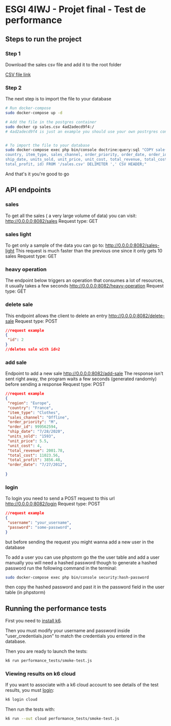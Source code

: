 # ESGI 4IWJ - Projet final - Test de performance

## Steps to run the project

### Step 1

Download the sales csv file and add it to the root folder

[CSV file link](https://drive.google.com/file/d/1u9KmsyFH-lRwmcxRvFxQtp5N5RWJO3VZ/view?usp=sharing>)

### Step 2

The next step is to import the file to your database

```bash
# Run docker-compose
sudo docker-compose up -d

# Add the file in the postgres container
sudo docker cp sales.csv 4ad2adecd9f4:/
# 4ad2adecd9f4 is just an example you should use your own postrgres container ID


# To import the file to your database
sudo docker-compose exec php bin/console doctrine:query:sql "COPY sale(region, \
country, item_type, sales_channel, order_priority, order_date, order_id, \
ship_date, units_sold, unit_price, unit_cost, total_revenue, total_cost, \
total_profit, id) FROM '/sales.csv' DELIMITER ',' CSV HEADER;"
```

And that's it you're good to go

## API endpoints

### sales

To get all the sales ( a very large volume of data) you can visit:
<http://0.0.0.0:8082/sales>
Request type: GET

### sales light

To get only a sample of the data you can go to:
<http://0.0.0.0:8082/sales-light>
This request is much faster than the previous one since it only gets 10 sales
Request type: GET

### heavy operation

The endpoint below triggers an operation that consumes a lot of resources, it
usually takes a few seconds <http://0.0.0.0:8082/heavy-operation>
Request type: GET

### delete sale

This endpoint allows the client to delete an entry
<http://0.0.0.0:8082/delete-sale>
Request type: POST

```json
//request example
{
 "id": 2
}
//deletes sale with id=2 
```

### add sale

Endpoint to add a new sale
<http://0.0.0.0:8082/add-sale>
The response isn't sent right away, the program waits a few seconds (generated
randomly) before sending a response Request type: POST

```json
//request example
{
 "region": "Europe",
 "country": "France",
 "item_type": "Clothes",
 "sales_channel": "Offline",
 "order_priority": "M",
 "order_id": 999562594,
 "ship_date": "7/28/2020",
 "units_sold": "1593",
 "unit_price": 5.5,
 "unit_cost": 4,
 "total_revenue": 2001.78,
 "total_cost": 11023.56,
 "total_profit": 3856.48,
 "order_date": "7/27/2012",
 
}
```

### login

To login you need to send a POST request to this url
<http://0.0.0.0:8082/login>
Request type: POST

```json
//request example
{
 "username": "your_username",
 "password": "some-password",
}
```

but before sending the request you might wanna add a new user in the database

To add a user you can use phpstorm go the the user table and add a user manually
you will need a hashed password though
to generate a hashed password run the following command in the terminal:

```bash
sudo docker-compose exec php bin/console security:hash-password
```

then copy the hashed password and past it in the password field in the user
table (in phpstorm)  

## Running the performance tests

First you need to [install k6](https://k6.io/docs/getting-started/installation/).

Then you must modify your username and password inside "user_credentials.json"
to match the credentials you entered in the database.

Then you are ready to launch the tests:

```bash
k6 run performance_tests/smoke-test.js
```

### Viewing results on k6 cloud

If you want to associate with a k6 cloud account to see details of the test
results, you must [login](https://k6.io/docs/results-visualization/cloud/):

```bash
k6 login cloud
```

Then run the tests with:

```bash
k6 run --out cloud performance_tests/smoke-test.js
```
